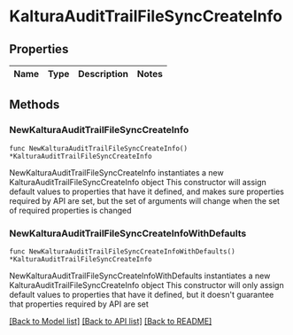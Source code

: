 # KalturaAuditTrailFileSyncCreateInfo

## Properties

Name | Type | Description | Notes
------------ | ------------- | ------------- | -------------

## Methods

### NewKalturaAuditTrailFileSyncCreateInfo

`func NewKalturaAuditTrailFileSyncCreateInfo() *KalturaAuditTrailFileSyncCreateInfo`

NewKalturaAuditTrailFileSyncCreateInfo instantiates a new KalturaAuditTrailFileSyncCreateInfo object
This constructor will assign default values to properties that have it defined,
and makes sure properties required by API are set, but the set of arguments
will change when the set of required properties is changed

### NewKalturaAuditTrailFileSyncCreateInfoWithDefaults

`func NewKalturaAuditTrailFileSyncCreateInfoWithDefaults() *KalturaAuditTrailFileSyncCreateInfo`

NewKalturaAuditTrailFileSyncCreateInfoWithDefaults instantiates a new KalturaAuditTrailFileSyncCreateInfo object
This constructor will only assign default values to properties that have it defined,
but it doesn't guarantee that properties required by API are set


[[Back to Model list]](../README.md#documentation-for-models) [[Back to API list]](../README.md#documentation-for-api-endpoints) [[Back to README]](../README.md)


